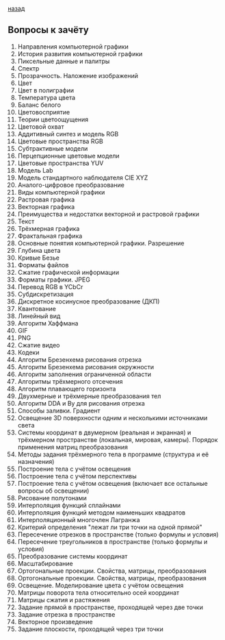 [назад](cg.md)
## Вопросы к зачёту
1. Направления компьютерной графики
2. История развития компьютерной графики
3. Пиксельные данные и палитры
4. Спектр
5. Прозрачность. Наложение изображений
6. Цвет
7. Цвет в полиграфии
8. Температура цвета
9. Баланс белого
10. Цветовосприятие
11. Теории цветоощущения
12. Цветовой охват
13. Аддитивный синтез и модель RGB
14. Цветовые пространства RGB
15. Субтрактивные модели
16. Перцепционные цветовые модели
17. Цветовые пространства YUV
18. Модель Lab
19. Модель стандартного наблюдателя CIE XYZ
20. Аналого-цифровое преобразование
21. Виды компьютерной графики
22. Растровая графика
23. Векторная графика
24. Преимущества и недостатки векторной и растровой графики
25. Текст
26. Трёхмерная графика
27. Фрактальная графика
28. Основные понятия компьютерной графики. Разрешение
29. Глубина цвета
30. Кривые Безье
31. Форматы файлов
32. Сжатие графической информации
33. Форматы графики. JPEG
34. Перевод RGB в YCbCr
35. Субдискретизация
36. Дискретное косинусное преобразование (ДКП)
37. Квантование
38. Линейный вид
39. Алгоритм Хаффмана
40. GIF
41. PNG
42. Сжатие видео
43. Кодеки
44. Алгоритм Брезенхема рисования отрезка
45. Алгоритм Брезенхема рисования окружности
46. Алгоритм заполнения ограниченной области
47. Алгоритмы трёхмерного отсечения
48. Алгоритм плавающего горизонта
49. Двухмерные и трёхмерные преобразования тел
50. Алгоритм DDA и By для рисования отрезка
51. Способы заливки. Градиент
52. Освещение 3D поверхности одним и несколькими источниками света
53. Системы координат в двумерном (реальная и экранная) и трёхмерном пространстве (локальная, мировая, камеры). Порядок применения матриц преобразования
54. Методы задания трёхмерного тела в программе (структура и её назначения)
55. Построение тела с учётом освещения
56. Построение тела с учётом перспективы
57. Построение тела с учётом освещения (включает все остальные вопросы об освещении)
58. Рисование полутонами
59. Интерполяция функций сплайнами
60. Интерполяция функций методом наименьших квадратов
61. Интерполяционный многочлен Лагранжа
62. Критерий определения "лежат ли три точки на одной прямой"
63. Пересечение отрезков в пространстве (только формулы и условия)
64. Пересечение треугольников в пространстве (только формулы и условия)
65. Преобразование системы координат
66. Масштабирование
67. Ортогональные проекции. Свойства, матрицы, преобразования
68. Ортогональные проекции. Свойства, матрицы, преобразования
69. Освещение. Моделирование цвета с учётом освещения
70. Матрицы поворота тела относительно осей координат
71. Матрицы сжатия и растяжения
72. Задание прямой в пространстве, проходящей через две точки
73. Задание отрезка в пространстве
74. Векторное произведение
75. Задание плоскости, проходящей через три точки
